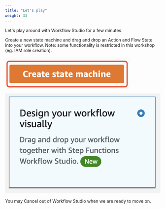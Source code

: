 ```yaml
---
title: "Let's play"
weight: 33
---
```


Let's play around with Workflow Studio for a few minutes.

Create a new state machine and drag and drop an Action and Flow State into your workflow. Note: some functionality is restricted in this workshop (eg. IAM role creation).

![Create State Machine](/static/module-1-create-state-machine.png)

![Design Visually](/static/module-1-design.png)

You may Cancel out of Workflow Studio when we are ready to move on.
